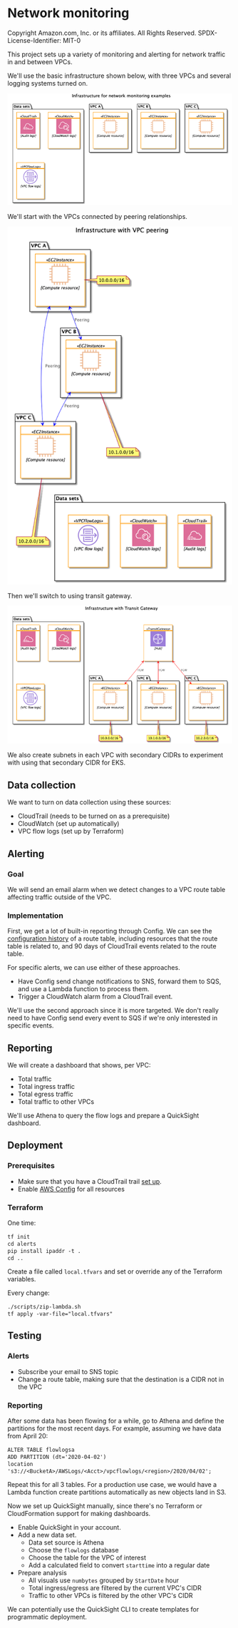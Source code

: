 # Network monitoring

Copyright Amazon.com, Inc. or its affiliates. All Rights Reserved.
SPDX-License-Identifier: MIT-0

This project sets up a variety of monitoring and alerting for network traffic in and between VPCs.

We'll use the basic infrastructure shown below, with three VPCs and several logging systems turned on.

![Basic infrastructure](./out/architecture-basic/Basic_Infra.png)

We'll start with the VPCs connected by peering relationships.  

![Peer infrastructure](./out/architecture-peer/Peer_Infra.png)

Then we'll switch to using transit gateway.

![TGW infrastructure](./out/architecture-tgw/TGW_Infra.png)

We also create subnets in each VPC with secondary CIDRs to experiment with using that secondary CIDR for EKS.

## Data collection

We want to turn on data collection using these sources:

* CloudTrail (needs to be turned on as a prerequisite)
* CloudWatch (set up automatically)
* VPC flow logs (set up by Terraform)

## Alerting

### Goal

We will send an email alarm when we detect changes to a VPC route table affecting traffic outside of the VPC. 

### Implementation

First, we get a lot of built-in reporting through Config.  We can see the [configuration history](https://docs.aws.amazon.com/config/latest/developerguide/view-manage-resource-console.html) of a route table, including resources that the route table is related to, and 90 days of CloudTrail events related to the route table.

For specific alerts, we can use either of these approaches.

* Have Config send change notifications to SNS, forward them to SQS, and use a Lambda function to process them.
* Trigger a CloudWatch alarm from a CloudTrail event.

We'll use the second approach since it is more targeted.  We don't really need to have Config send every event to SQS if we're only interested in specific events.

## Reporting

We will create a dashboard that shows, per VPC:

* Total traffic
* Total ingress traffic
* Total egress traffic
* Total traffic to other VPCs

We'll use Athena to query the flow logs and prepare a QuickSight dashboard.

## Deployment

### Prerequisites

* Make sure that you have a CloudTrail trail [set up](https://docs.aws.amazon.com/awscloudtrail/latest/userguide/cloudtrail-create-and-update-a-trail.html).
* Enable [AWS Config](https://docs.aws.amazon.com/config/latest/developerguide/gs-console.html) for all resources

### Terraform

One time:

    tf init                             
    cd alerts
    pip install ipaddr -t .
    cd ..

Create a file called `local.tfvars` and set or override any of the Terraform variables.

Every change:

    ./scripts/zip-lambda.sh
    tf apply -var-file="local.tfvars"

## Testing

### Alerts

* Subscribe your email to SNS topic
* Change a route table, making sure that the destination is a CIDR not in the VPC

### Reporting

After some data has been flowing for a while, go to Athena and define the partitions for the most recent days.  For example, assuming we have data from April 20:

    ALTER TABLE flowlogsa
    ADD PARTITION (dt='2020-04-02')
    location 's3://<BucketA>/AWSLogs/<Acct>/vpcflowlogs/<region>/2020/04/02';

Repeat this for all 3 tables.  For a production use case, we would have a Lambda function create partitions automatically as new objects land in S3.

Now we set up QuickSight manually, since there's no Terraform or CloudFormation support for making dashboards.

* Enable QuickSight in your account.
* Add a new data set.
    * Data set source is Athena
    * Choose the `flowlogs` database
    * Choose the table for the VPC of interest
    * Add a calculated field to convert `starttime` into a regular date
* Prepare analysis
    * All visuals use `numbytes` grouped by `StartDate` hour
    * Total ingress/egress are filtered by the current VPC's CIDR
    * Traffic to other VPCs is filtered by the other VPC's CIDR

We can potentially use the QuickSight CLI to create templates for programmatic deployment.

